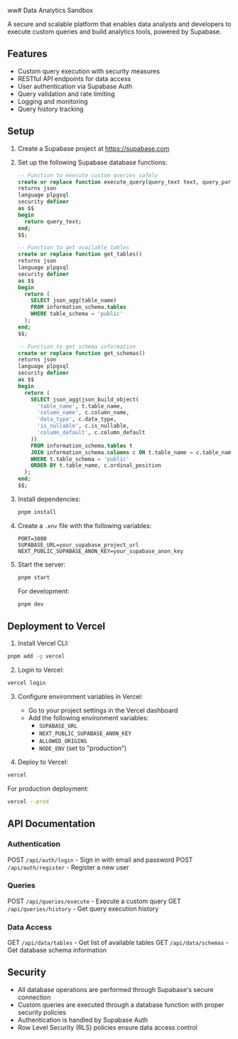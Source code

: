 ww# Data Analytics Sandbox

A secure and scalable platform that enables data analysts and developers to execute custom queries and build analytics tools, powered by Supabase.

## Features

- Custom query execution with security measures
- RESTful API endpoints for data access
- User authentication via Supabase Auth
- Query validation and rate limiting
- Logging and monitoring
- Query history tracking

## Setup

1. Create a Supabase project at https://supabase.com

2. Set up the following Supabase database functions:
   ```sql
   -- Function to execute custom queries safely
   create or replace function execute_query(query_text text, query_params json)
   returns json
   language plpgsql
   security definer
   as $$
   begin
     return query_text;
   end;
   $$;

   -- Function to get available tables
   create or replace function get_tables()
   returns json
   language plpgsql
   security definer
   as $$
   begin
     return (
       SELECT json_agg(table_name)
       FROM information_schema.tables
       WHERE table_schema = 'public'
     );
   end;
   $$;

   -- Function to get schema information
   create or replace function get_schemas()
   returns json
   language plpgsql
   security definer
   as $$
   begin
     return (
       SELECT json_agg(json_build_object(
         'table_name', t.table_name,
         'column_name', c.column_name,
         'data_type', c.data_type,
         'is_nullable', c.is_nullable,
         'column_default', c.column_default
       ))
       FROM information_schema.tables t
       JOIN information_schema.columns c ON t.table_name = c.table_name
       WHERE t.table_schema = 'public'
       ORDER BY t.table_name, c.ordinal_position
     );
   end;
   $$;
   ```

3. Install dependencies:
   ```bash
   pnpm install
   ```

4. Create a `.env` file with the following variables:
   ```
   PORT=3000
   SUPABASE_URL=your_supabase_project_url
   NEXT_PUBLIC_SUPABASE_ANON_KEY=your_supabase_anon_key
   ```

5. Start the server:
   ```bash
   pnpm start
   ```

   For development:
   ```bash
   pnpm dev
   ```

## Deployment to Vercel

1. Install Vercel CLI:
```bash
pnpm add -g vercel
```

2. Login to Vercel:
```bash
vercel login
```

3. Configure environment variables in Vercel:
   - Go to your project settings in the Vercel dashboard
   - Add the following environment variables:
     - `SUPABASE_URL`
     - `NEXT_PUBLIC_SUPABASE_ANON_KEY`
     - `ALLOWED_ORIGINS`
     - `NODE_ENV` (set to "production")

4. Deploy to Vercel:
```bash
vercel
```

For production deployment:
```bash
vercel --prod
```

## API Documentation

### Authentication
POST `/api/auth/login` - Sign in with email and password
POST `/api/auth/register` - Register a new user

### Queries
POST `/api/queries/execute` - Execute a custom query
GET `/api/queries/history` - Get query execution history

### Data Access
GET `/api/data/tables` - Get list of available tables
GET `/api/data/schemas` - Get database schema information

## Security

- All database operations are performed through Supabase's secure connection
- Custom queries are executed through a database function with proper security policies
- Authentication is handled by Supabase Auth
- Row Level Security (RLS) policies ensure data access control
